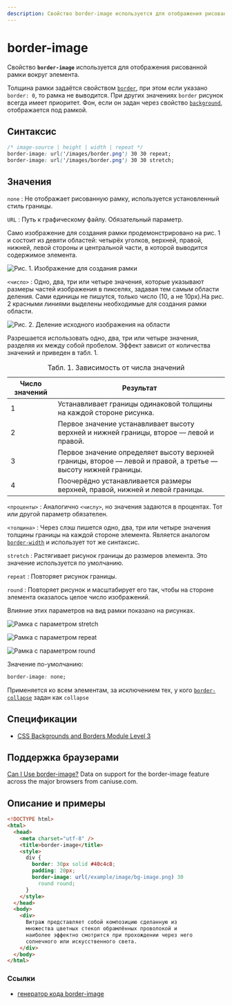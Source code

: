 ```yaml
---
description: Свойство border-image используется для отображения рисованной рамки вокруг элемента
---
```


# border-image

Свойство **`border-image`** используется для отображения рисованной рамки вокруг элемента.

Толщина рамки задаётся свойством [`border`](border.md), при этом если указано `border: 0`, то рамка не выводится. При других значениях `border` рисунок всегда имеет приоритет. Фон, если он задан через свойство [`background`](background.md), отображается под рамкой.

## Синтаксис

```css
/* image-source | height | width | repeat */
border-image: url('/images/border.png') 30 30 repeat;
border-image: url('/images/border.png') 30 30 stretch;
```

## Значения

`none`
: Не отображает рисованную рамку, используется установленный стиль границы.

`URL`
: Путь к графическому файлу. Обязательный параметр.

Само изображение для создания рамки продемонстрировано на рис. 1 и состоит из девяти областей: четырёх уголков, верхней, правой, нижней, левой стороны и центральной части, в которой выводится содержимое элемента.

![Рис. 1. Изображение для создания рамки](css_border-image-1.png)

`<число>`
: Одно, два, три или четыре значения, которые указывают размеры частей изображения в пикселях, задавая тем самым области деления. Сами единицы не пишутся, только число (10, а не 10px).На рис. 2 красными линиями выделены необходимые для создания рамки области.

![Рис. 2. Деление исходного изображения на области](css_border-image-2.png)

Разрешается использовать одно, два, три или четыре значения, разделяя их между собой пробелом. Эффект зависит от количества значений и приведен в табл. 1.

<table>
<caption>Табл. 1. Зависимость от числа значений</caption>
<thead>
<tr><th>Число значений</th><th>Результат</th></tr>
</thead>
<tbody>
<tr><td>1</td><td>Устанавливает границы одинаковой толщины на каждой стороне рисунка.</td></tr>
<tr><td>2</td><td>Первое значение устанавливает высоту верхней и нижней границы, второе — левой и правой.</td></tr>
<tr><td>3</td><td>Первое значение определяет высоту верхней границы, второе — левой и правой, а третье — высоту нижней границы.</td></tr>
<tr><td>4</td><td>Поочерёдно устанавливается размеры верхней, правой, нижней и левой границы.</td></tr>
</tbody>
</table>

`<проценты>`
: Аналогично `<числу>`, но значения задаются в процентах. Тот или другой параметр обязателен.

`<толщина>`
: Через слэш пишется одно, два, три или четыре значения толщины границы на каждой стороне элемента. Является аналогом [`border-width`](border-width.md) и использует тот же синтаксис.

`stretch`
: Растягивает рисунок границы до размеров элемента. Это значение используется по умолчанию.

`repeat`
: Повторяет рисунок границы.

`round`
: Повторяет рисунок и масштабирует его так, чтобы на стороне элемента оказалось целое число изображений.

Влияние этих параметров на вид рамки показано на рисунках.

![Рамка с параметром stretch](css_border-image-3a.png)

![Рамка с параметром repeat](css_border-image-3b.png)

![Рамка с параметром round](css_border-image-3c.png)

Значение по-умолчанию:

```css
border-image: none;
```

Применяется ко всем элементам, за исключением тех, у кого [`border-collapse`](border-collapse.md) задан как `collapse`

## Спецификации

- [CSS Backgrounds and Borders Module Level 3](http://dev.w3.org/csswg/css3-background/#border-image)

## Поддержка браузерами

<p class="ciu_embed" data-feature="border-image" data-periods="future_1,current,past_1,past_2">
  <a href="http://caniuse.com/#feat=border-image">Can I Use border-image?</a> Data on support for the border-image feature across the major browsers from caniuse.com.
</p>

## Описание и примеры

```html
<!DOCTYPE html>
<html>
  <head>
    <meta charset="utf-8" />
    <title>border-image</title>
    <style>
      div {
        border: 30px solid #40c4c8;
        padding: 20px;
        border-image: url(/example/image/bg-image.png) 30
          round round;
      }
    </style>
  </head>
  <body>
    <div>
      Витраж представляет собой композицию сделанную из
      множества цветных стекол обрамлённых проволокой и
      наиболее эффектно смотрится при прохождении через него
      солнечного или искусственного света.
    </div>
  </body>
</html>
```

### Ссылки

- [генератор кода border-image](http://border-image.com/)
